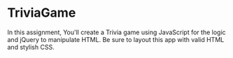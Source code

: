 # TriviaGame
In this assignment, You'll create a Trivia game using JavaScript for the logic and jQuery to manipulate HTML. Be sure to layout this app with valid HTML and stylish CSS.
